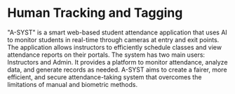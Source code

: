 # Human Tracking and Tagging

"A-SYST" is a smart web-based student attendance application that uses AI to monitor students in real-time through cameras at entry and exit points. The application allows instructors to efficiently schedule classes and view attendance reports on their portals. The system has two main users: Instructors and Admin. It provides a platform to monitor attendance, analyze data, and generate records as needed. A-SYST aims to create a fairer, more efficient, and secure attendance-taking system that overcomes the limitations of manual and biometric methods.
